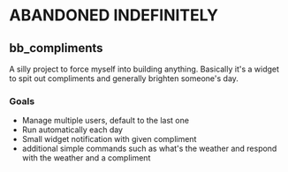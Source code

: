 # ABANDONED INDEFINITELY

## bb_compliments

A silly project to force myself into building anything. Basically it's a widget to spit out compliments and generally brighten someone's day.

### Goals

- Manage multiple users, default to the last one
- Run automatically each day
- Small widget notification with given compliment
- additional simple commands such as what's the weather and respond with the weather and a compliment
